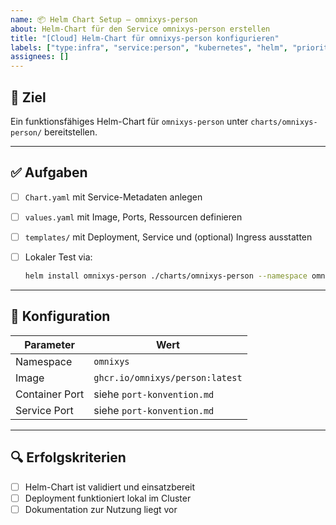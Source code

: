 ```yaml
---
name: 📦 Helm Chart Setup – omnixys-person
about: Helm-Chart für den Service omnixys-person erstellen
title: "[Cloud] Helm-Chart für omnixys-person konfigurieren"
labels: ["type:infra", "service:person", "kubernetes", "helm", "priority:high"]
assignees: []
---
```


## 🎯 Ziel

Ein funktionsfähiges Helm-Chart für `omnixys-person` unter `charts/omnixys-person/` bereitstellen.

---

## ✅ Aufgaben

- [ ] `Chart.yaml` mit Service-Metadaten anlegen
- [ ] `values.yaml` mit Image, Ports, Ressourcen definieren
- [ ] `templates/` mit Deployment, Service und (optional) Ingress ausstatten
- [ ] Lokaler Test via:

  ```bash
  helm install omnixys-person ./charts/omnixys-person --namespace omnixys
  ```

---

## 🔧 Konfiguration

| Parameter      | Wert                            |
| -------------- | ------------------------------- |
| Namespace      | `omnixys`                       |
| Image          | `ghcr.io/omnixys/person:latest` |
| Container Port | siehe `port-konvention.md`      |
| Service Port   | siehe `port-konvention.md`      |

---

## 🔍 Erfolgskriterien

- [ ] Helm-Chart ist validiert und einsatzbereit
- [ ] Deployment funktioniert lokal im Cluster
- [ ] Dokumentation zur Nutzung liegt vor
